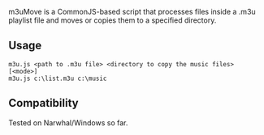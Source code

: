 m3uMove is a CommonJS-based script that processes files inside a .m3u playlist file and moves or copies them to a specified directory.

Usage
------
```
m3u.js <path to .m3u file> <directory to copy the music files> [<mode>]
m3u.js c:\list.m3u c:\music
```

Compatibility
------
Tested on Narwhal/Windows so far.
